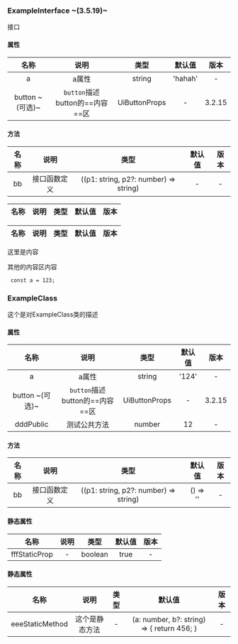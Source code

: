 ### ExampleInterface ~(3.5.19)~

接口

#### 属性

|名称|说明|类型|默认值|版本|
|:--:|:--:|:--:|:---:|:--:|
|a|a属性|string|'hahah'|-|
|button ~(可选)~|`button`描述  button的==内容==区|UiButtonProps|-|3.2.15|

#### 方法

|名称|说明|类型|默认值|版本|
|:--:|:--:|:--:|:---:|:--:|
|bb|接口函数定义|((p1: string, p2?: number) => string)|-|-|

|名称|说明|类型|默认值|版本|
|:--:|:--:|:--:|:---:|:--:|

|名称|说明|类型|默认值|版本|
|:--:|:--:|:--:|:---:|:--:|

这里是内容

其他的内容区内容

```tsx
 const a = 123;
```

### ExampleClass

这个是对ExampleClass类的描述

#### 属性

|名称|说明|类型|默认值|版本|
|:--:|:--:|:--:|:---:|:--:|
|a|a属性|string|'124'|-|
|button ~(可选)~|`button`描述  button的==内容==区|UiButtonProps|-|3.2.15|
|dddPublic|测试公共方法|number|12|-|

#### 方法

|名称|说明|类型|默认值|版本|
|:--:|:--:|:--:|:---:|:--:|
|bb|接口函数定义|((p1: string, p2?: number) => string)|() => ''|-|

#### 静态属性

|名称|说明|类型|默认值|版本|
|:--:|:--:|:--:|:---:|:--:|
|fffStaticProp|-|boolean|true|-|

#### 静态属性

|名称|说明|类型|默认值|版本|
|:--:|:--:|:--:|:---:|:--:|
|eeeStaticMethod|这个是静态方法|-|(a: number, b?: string) => {     return 456;   }|-|

